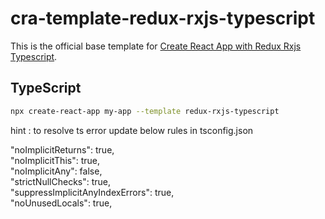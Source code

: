 # cra-template-redux-rxjs-typescript

This is the official base template for [Create React App with Redux Rxjs Typescript](https://github.com/Nirajkashyap/cra-template-redux-rxjs-typescript).

## TypeScript

```sh
npx create-react-app my-app --template redux-rxjs-typescript
```

hint : to resolve ts error update below rules in tsconfig.json 

"noImplicitReturns": true,<br>
"noImplicitThis": true,<br>
"noImplicitAny": false,<br>
"strictNullChecks": true,<br>
"suppressImplicitAnyIndexErrors": true,<br>
"noUnusedLocals": true,
